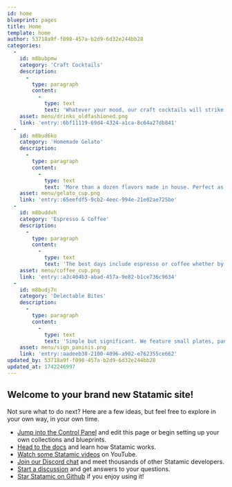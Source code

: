 ```yaml
---
id: home
blueprint: pages
title: Home
template: home
author: 53718a9f-f098-457a-b2d9-6d32e244bb28
categories:
  -
    id: m8bubpmw
    category: 'Craft Cocktails'
    description:
      -
        type: paragraph
        content:
          -
            type: text
            text: 'Whatever your mood, our craft cocktails will strike a chord.'
    asset: menu/drinks_oldfashioned.png
    link: 'entry::6bf11119-69d4-4324-a1ca-8c64a27db841'
  -
    id: m8bud6ko
    category: 'Homemade Gelato'
    description:
      -
        type: paragraph
        content:
          -
            type: text
            text: 'More than a dozen flavors made in house. Perfect as a sweet treat or in a adult beverage. '
    asset: menu/gelato_cup.png
    link: 'entry::65eefdf5-9cb2-4eec-994e-21e02ae725be'
  -
    id: m8buddvh
    category: 'Espresso & Coffee'
    description:
      -
        type: paragraph
        content:
          -
            type: text
            text: 'The best days include espresso or coffee whether by yourself or with friends. '
    asset: menu/coffee_cup.png
    link: 'entry::a3c404b3-abad-457a-9e82-b1ce736c9634'
  -
    id: m8budj7n
    category: 'Delectable Bites'
    description:
      -
        type: paragraph
        content:
          -
            type: text
            text: 'Simple but significant. We feature small plates, paninis, flatbreads and more that are perfect for one or to share.'
    asset: menu/sign_paninis.png
    link: 'entry::aadeeb38-2100-4096-a902-e762355ce662'
updated_by: 53718a9f-f098-457a-b2d9-6d32e244bb28
updated_at: 1742246997
---
```

## Welcome to your brand new Statamic site!

Not sure what to do next? Here are a few ideas, but feel free to explore in your own way, in your own time.

- [Jump into the Control Panel](/cp) and edit this page or begin setting up your own collections and blueprints.
- [Head to the docs](https://statamic.dev) and learn how Statamic works.
- [Watch some Statamic videos](https://youtube.com/statamic) on YouTube.
- [Join our Discord chat](https://statamic.com/discord) and meet thousands of other Statamic developers.
- [Start a discussion](https://github.com/statamic/cms/discussions) and get answers to your questions.
- [Star Statamic on Github](https://github.com/statamic/cms) if you enjoy using it!